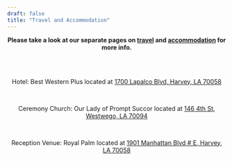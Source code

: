```yaml
---
draft: false
title: "Travel and Accommodation"
---
```


<div style="text-align: center;">

**Please take a look at our separate pages on <a href="/travel">travel</a> and <a href="/accommodation">accommodation</a> for more info.**

<br>
<br>

Hotel: Best Western Plus located at [1700 Lapalco Blvd, Harvey, LA 70058](https://www.google.com/maps?sca_esv=681d2c6e37d88c1e&sca_upv=1&output=search&q=best+western+plus+westbank&source=lnms&fbs=AEQNm0Aa4sjWe7Rqy32pFwRj0UkWd8nbOJfsBGGB5IQQO6L3J-FTPyRYQfdA6VIiYdhSRAfxuYFSuNYte5bcKPnsS8bw8ziMqiV9MWZeqampM2xj_Q1VytNUk9h97TXP1mT6W4M6YG6iEMdLq72PeB9bSso7qWqCCW120l-NNGdVFOd-Sapi46kSQJsLgLGMWEhLGZ_401n-Ee-ngMHBKN37TGaL9CHFIA&entry=mc&ved=1t:200715&ictx=111)

<br>

Ceremony Church: Our Lady of Prompt Succor located at [146 4th St, Westwego, LA 70094](https://www.google.com/maps/place/Our+Lady+of+Prompt+Succor+Catholic+Church/@29.9089444,-90.1480305,17z/data=!3m1!4b1!4m6!3m5!1s0x8620a4cbaf418deb:0x4c1901fe1201158e!8m2!3d29.9089444!4d-90.1454556!16s%2Fg%2F1hc27yfjc?entry=ttu)

<br>

Reception Venue: Royal Palm located at [1901 Manhattan Blvd # E, Harvey, LA 70058](https://www.google.com/maps/place/Royal+Palm/@29.8856227,-90.055468,17z/data=!3m1!4b1!4m6!3m5!1s0x8620a6c9f8cc0759:0x501ba262c437c160!8m2!3d29.8856227!4d-90.0528931!16s%2Fg%2F1tgn52kh?entry=ttu)

</div>